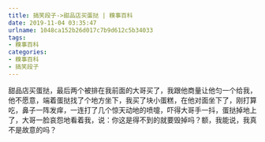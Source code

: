 ```yaml
---
title: 搞笑段子->甜品店买蛋挞 | 糗事百科
date: 2019-11-04 03:35:47
urlname: 1048ca152b26d017c7b9d612c5b34033
tags: 
- 糗事百科
categories:
- 糗事百科
- 搞笑段子
---
```

甜品店买蛋挞，最后两个被排在我前面的大哥买了，我跟他商量让他匀一个给我，他不愿意，端着蛋挞找了个地方坐下，我买了块小蛋糕，在他对面坐下了，刚打算吃，鼻子一阵发痒，一连打了几个惊天动地的喷嚏，吓得大哥手一抖，蛋挞掉地上了，大哥一脸哀怨地看着我，说：你这是得不到的就要毁掉吗？额，我能说，我真不是故意的吗？


